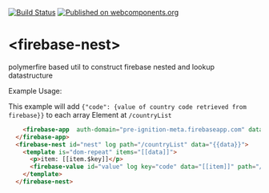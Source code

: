 [![Build Status](https://travis-ci.org/PolymerEl/firebase-nest.svg?branch=master)](https://travis-ci.org/PolymerEl/firebase-nest)
[![Published on webcomponents.org](https://img.shields.io/badge/webcomponents.org-published-blue.svg)](https://beta.webcomponents.org/element/polymerEl/firebase-nest)

# \<firebase-nest\>


polymerfire based util to construct firebase nested and lookup datastructure


Example Usage:

This example will add `{"code": {value of country code retrieved from firebase}}` to each array Element at `/countryList`
```html
	<firebase-app  auth-domain="pre-ignition-meta.firebaseapp.com" database-url="https://pre-ignition-meta.firebaseio.com/" api-key="AIzaSyAbLJ5nMHaFS_YXioay8b28RnV43JvoEms">
  </firebase-app>
  <firebase-nest id="nest" log path="/countryList" data="{{data}}">
    <template is="dom-repeat" items="[[data]]">
      <p>item: [[item.$key]]</p>
      <firebase-value id="value" log key="code" data="[[item]]" path="/countryNames/[[item.$key]]/country-code"></firebase-value>
    </template>
  </firebase-nest>

```
